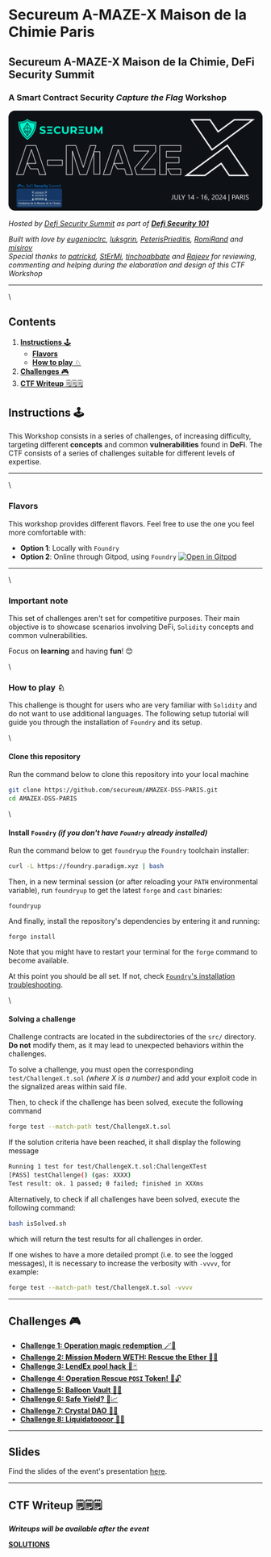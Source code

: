 # Secureum A-MAZE-X Maison de la Chimie Paris

## **Secureum A-MAZE-X Maison de la Chimie, DeFi Security Summit**

### **A Smart Contract Security **_**Capture the Flag**_** Workshop**

![A-MAZE-X-Stanford-LOGO](../img/A-MAZE-X-Maison-de-la-Chimie.png)

_Hosted by_ [_Defi Security Summit_](https://defisecuritysummit.org) _as part of_ [_**Defi Security 101**_](https://defisecuritysummit.org/defi-101-2023/)

_Built with love by_ [_eugenioclrc_](https://github.com/eugenioclrc)_,_ [_luksgrin_](https://github.com/luksgrin)_,_ [_PeterisPrieditis_](https://github.com/PeterisPrieditis)_,_ [_RomiRand_](https://github.com/RomiRand) _and_ [_misirov_](https://twitter.com/p\_misirov)\
_Special thanks to_ [_patrickd_](https://github.com/patrickd-)_,_ [_StErMi_](https://github.com/StErMi)_,_ [_tinchoabbate_](https://github.com/tinchoabbate) _and_ [_Rajeev_](https://twitter.com/0xrajeev) _for reviewing, commenting and helping during the elaboration and design of this CTF Workshop_

***

\


## Contents

1. [**Instructions** 🕹️](a-maze-x-paris.md#instructions-️)
   * [**Flavors**](a-maze-x-paris.md#flavors)
   * [**How to play** ♘](a-maze-x-paris.md#how-to-play-)
2. [**Challenges** 🎮](a-maze-x-paris.md#challenges-)
3. [**CTF Writeup** 🗒️🗒️🗒️](a-maze-x-paris.md#ctf-writeup-️️️)

## **Instructions** 🕹️

This Workshop consists in a series of challenges, of increasing difficulty, targeting different **concepts** and common **vulnerabilities** found in **DeFi**. The CTF consists of a series of challenges suitable for different levels of expertise.

***

\


### **Flavors**

This workshop provides different flavors. Feel free to use the one you feel more comfortable with:

* **Option 1**: Locally with `Foundry`
* **Option 2**: Online through Gitpod, using `Foundry` [![Open in Gitpod](https://gitpod.io/button/open-in-gitpod.svg)](https://gitpod.io/#https://github.com/misirov/DEFI101-CTF/tree/main)

***

\


### Important note

This set of challenges aren't set for competitive purposes. Their main objective is to showcase scenarios involving DeFi, `Solidity` concepts and common vulnerabilities.

Focus on **learning** and having **fun**! 😊

\


### **How to play** ♘

This challenge is thought for users who are very familiar with `Solidity` and do not want to use additional languages. The following setup tutorial will guide you through the installation of `Foundry` and its setup.

\


#### **Clone this repository**

Run the command below to clone this repository into your local machine

```bash
git clone https://github.com/secureum/AMAZEX-DSS-PARIS.git
cd AMAZEX-DSS-PARIS
```

\


#### **Install `Foundry`** _(if you don't have `Foundry` already installed)_

Run the command below to get `foundryup` the `Foundry` toolchain installer:

```bash
curl -L https://foundry.paradigm.xyz | bash
```

Then, in a new terminal session (or after reloading your `PATH` environmental variable), run `foundryup` to get the latest `forge` and `cast` binaries:

```console
foundryup
```

And finally, install the repository's dependencies by entering it and running:

```console
forge install
```

Note that you might have to restart your terminal for the `forge` command to become available.

At this point you should be all set. If not, check [`Foundry`'s installation troubleshooting](https://github.com/foundry-rs/foundry#troubleshooting-installation).

\


#### **Solving a challenge**

Challenge contracts are located in the subdirectories of the `src/` directory. **Do not** modify them, as it may lead to unexpected behaviors within the challenges.

To solve a challenge, you must open the corresponding `test/ChallengeX.t.sol` _(where X is a number)_ and add your exploit code in the signalized areas within said file.

Then, to check if the challenge has been solved, execute the following command

```bash
forge test --match-path test/ChallengeX.t.sol
```

If the solution criteria have been reached, it shall display the following message

```bash
Running 1 test for test/ChallengeX.t.sol:ChallengeXTest
[PASS] testChallenge() (gas: XXXX)
Test result: ok. 1 passed; 0 failed; finished in XXXms
```

Alternatively, to check if all challenges have been solved, execute the following command:

```bash
bash isSolved.sh
```

which will return the test results for all challenges in order.

If one wishes to have a more detailed prompt (i.e. to see the logged messages), it is necessary to increase the verbosity with `-vvvv`, for example:

```bash
forge test --match-path test/ChallengeX.t.sol -vvvv
```

***

## **Challenges** 🎮

* [**Challenge 1: Operation magic redemption** 🪄🔮](src/1\_MagicETH/)
* [**Challenge 2: Mission Modern WETH: Rescue the Ether** 🧗🧭](src/2\_ModernWETH/)
* [**Challenge 3: LendEx pool hack** 🤺🃏](src/3\_LendingPool/)
* [**Challenge 4: Operation Rescue `POSI` Token!** 💼🔓](src/4\_RescuePosi/)
* [**Challenge 5: Balloon Vault** 🎈🎈](src/5\_balloon-vault/)
* [**Challenge 6: Safe Yield?** 🏦📈](src/6\_yieldPool/)
* [**Challenge 7: Crystal DAO** 💎💎](src/7\_crystalDAO/)
* [**Challenge 8: Liquidatoooor** 🔱🔱](src/8\_oiler/)

***

## **Slides**

Find the slides of the event's presentation [here](presentation/A-MAZE-X,%20Secureum%20at%20DeFi%20Security%20101%20Paris.pdf).

***

## **CTF Writeup** 🗒️🗒️🗒️

_**Writeups will be available after the event**_

[**SOLUTIONS**](https://www.youtube.com/watch?v=dQw4w9WgXcQ)
